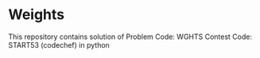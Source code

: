 # Weights
This repository contains solution of  Problem Code: WGHTS Contest Code: START53 (codechef) in python
